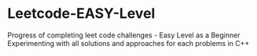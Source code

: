 # Leetcode-EASY-Level
<p>
Progress of completing leet code challenges - Easy Level as a Beginner <br>
Experimenting with all solutions and approaches for each problems in C++ 
</p>
